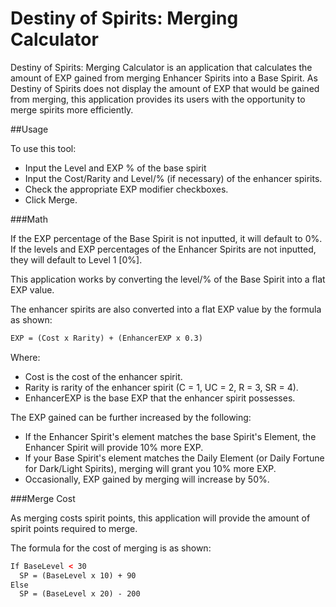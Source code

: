 Destiny of Spirits: Merging Calculator
======================================

Destiny of Spirits: Merging Calculator is an application that calculates the amount of EXP gained from merging Enhancer Spirits into a Base Spirit. As Destiny of Spirits does not display the amount of EXP that would be gained from merging, this application provides its users with the opportunity to merge spirits more efficiently.

##Usage

To use this tool:
* Input the Level and EXP % of the base spirit
* Input the Cost/Rarity and Level/% (if necessary) of the enhancer spirits.
* Check the appropriate EXP modifier checkboxes.
* Click Merge.

###Math

If the EXP percentage of the Base Spirit is not inputted, it will default to 0%. If the levels and EXP percentages of the Enhancer Spirits are not inputted, they will default to Level 1 [0%]. 

This application works by converting the level/% of the Base Spirit into a flat EXP value.

The enhancer spirits are also converted into a flat EXP value by the formula as shown:

```html
EXP = (Cost x Rarity) + (EnhancerEXP x 0.3)
```

Where:
* Cost is the cost of the enhancer spirit.
* Rarity is rarity of the enhancer spirit (C = 1, UC = 2, R = 3, SR = 4).
* EnhancerEXP is the base EXP that the enhancer spirit possesses.

The EXP gained can be further increased by the following:
* If the Enhancer Spirit's element matches the base Spirit's Element, the Enhancer Spirit will provide 10% more EXP.
* If your Base Spirit's element matches the Daily Element (or Daily Fortune for Dark/Light Spirits), merging will grant you 10% more EXP.
* Occasionally, EXP gained by merging will increase by 50%.

###Merge Cost

As merging costs spirit points, this application will provide the amount of spirit points required to merge.

The formula for the cost of merging is as shown:

```html
If BaseLevel < 30
  SP = (BaseLevel x 10) + 90
Else
  SP = (BaseLevel x 20) - 200
```
